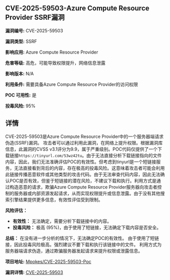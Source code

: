 ## CVE-2025-59503-Azure Compute Resource Provider SSRF漏洞

**漏洞编号:** CVE-2025-59503

**漏洞类型:** SSRF

**影响应用:** Azure Compute Resource Provider

**危害等级:** 高危，可能导致权限提升，网络信息泄露

**影响版本:** N/A

**利用条件:** 需要具备Azure Compute Resource Provider的访问权限

**POC 可用性:** 是

**投毒风险:** 95%

## 详情

CVE-2025-59503是Azure Compute Resource Provider中的一个服务器端请求伪造(SSRF)漏洞。 攻击者可以通过利用此漏洞，在网络上提升权限。根据漏洞库信息，此漏洞的CVSS v3.1评分为9.9，属于严重级别。POC代码仅提供了一个下载链接`https://tinyurl.com/53wz42tu`。由于无法直接分析下载链接指向的文件内容，因此，我们无法准确评估POC的有效性。但考虑到tinyurl是一个短链接服务，无法直接看到背后的内容，存在极高的投毒风险。这意味着攻击者可能会利用此链接传播恶意软件或其他类型的攻击代码。由于无法审查代码内容，因此无法确认POC是否有效，但鉴于短链接的潜在风险，不建议下载和执行。利用方式是通过构造恶意的请求，欺骗Azure Compute Resource Provider服务器向攻击者控制的服务器或内部资源发起请求，从而实现权限提升或信息泄露。由于没有其他搜索引擎结果提供更多信息，有效性评估受到限制。

 **风险评估：**
 * **有效性：** 无法确定，需要分析下载链接中的内容。
 * **投毒风险：** 极高 (95%)，由于使用了短链接，无法确定下载内容是否安全。

 **总结：** 在没有进一步分析的情况下，无法确定POC的有效性。 由于使用了短链接，因此投毒风险极高。强烈建议不要下载和执行该链接中的文件。 利用方式为服务器端请求伪造，通过欺骗服务器发起请求来提升权限或泄露信息。

**项目地址:** [Mpokes/CVE-2025-59503-Poc](https://github.com/Mpokes/CVE-2025-59503-Poc)

**漏洞详情:** [CVE-2025-59503](https://nvd.nist.gov/vuln/detail/CVE-2025-59503)